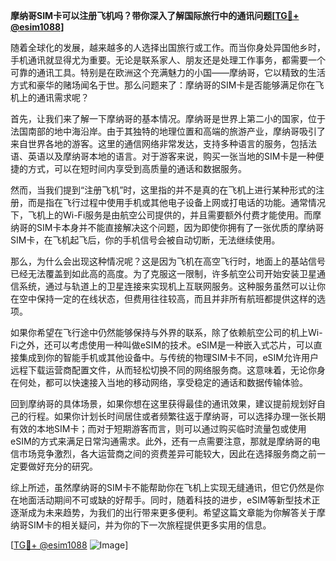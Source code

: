 **摩纳哥SIM卡可以注册飞机吗？带你深入了解国际旅行中的通讯问题[[TG💪+ @esim1088](https://t.me/s/esim1088)]**

随着全球化的发展，越来越多的人选择出国旅行或工作。而当你身处异国他乡时，手机通讯就显得尤为重要。无论是联系家人、朋友还是处理工作事务，都需要一个可靠的通讯工具。特别是在欧洲这个充满魅力的小国——摩纳哥，它以精致的生活方式和豪华的赌场闻名于世。那么问题来了：摩纳哥的SIM卡是否能够满足你在飞机上的通讯需求呢？

首先，让我们来了解一下摩纳哥的基本情况。摩纳哥是世界上第二小的国家，位于法国南部的地中海沿岸。由于其独特的地理位置和高端的旅游产业，摩纳哥吸引了来自世界各地的游客。这里的通信网络非常发达，支持多种语言的服务，包括法语、英语以及摩纳哥本地的语言。对于游客来说，购买一张当地的SIM卡是一种便捷的方式，可以在短时间内享受到高质量的通话和数据服务。

然而，当我们提到“注册飞机”时，这里指的并不是真的在飞机上进行某种形式的注册，而是指在飞行过程中使用手机或其他电子设备上网或打电话的功能。通常情况下，飞机上的Wi-Fi服务是由航空公司提供的，并且需要额外付费才能使用。而摩纳哥的SIM卡本身并不能直接解决这个问题，因为即使你拥有了一张优质的摩纳哥SIM卡，在飞机起飞后，你的手机信号会被自动切断，无法继续使用。

那么，为什么会出现这种情况呢？这是因为飞机在高空飞行时，地面上的基站信号已经无法覆盖到如此高的高度。为了克服这一限制，许多航空公司开始安装卫星通信系统，通过与轨道上的卫星连接来实现机上互联网服务。这种服务虽然可以让你在空中保持一定的在线状态，但费用往往较高，而且并非所有航班都提供这样的选项。

如果你希望在飞行途中仍然能够保持与外界的联系，除了依赖航空公司的机上Wi-Fi之外，还可以考虑使用一种叫做eSIM的技术。eSIM是一种嵌入式芯片，可以直接集成到你的智能手机或其他设备中。与传统的物理SIM卡不同，eSIM允许用户远程下载运营商配置文件，从而轻松切换不同的网络服务商。这意味着，无论你身在何处，都可以快速接入当地的移动网络，享受稳定的通话和数据传输体验。

回到摩纳哥的具体场景，如果你想在这里获得最佳的通讯效果，建议提前规划好自己的行程。如果你计划长时间居住或者频繁往返于摩纳哥，可以选择办理一张长期有效的本地SIM卡；而对于短期游客而言，则可以通过购买临时流量包或使用eSIM的方式来满足日常沟通需求。此外，还有一点需要注意，那就是摩纳哥的电信市场竞争激烈，各大运营商之间的资费差异可能较大，因此在选择服务商之前一定要做好充分的研究。

综上所述，虽然摩纳哥的SIM卡不能帮助你在飞机上实现无缝通讯，但它仍然是你在地面活动期间不可或缺的好帮手。同时，随着科技的进步，eSIM等新型技术正逐渐成为未来趋势，为我们的出行带来更多便利。希望这篇文章能为你解答关于摩纳哥SIM卡的相关疑问，并为你的下一次旅程提供更多实用的信息。

[[TG💪+ @esim1088](https://t.me/s/esim1088) ![Image](https://i.postimg.cc/4NQfJmqS/Snipaste-2025-05-13-00-14-12.png)]